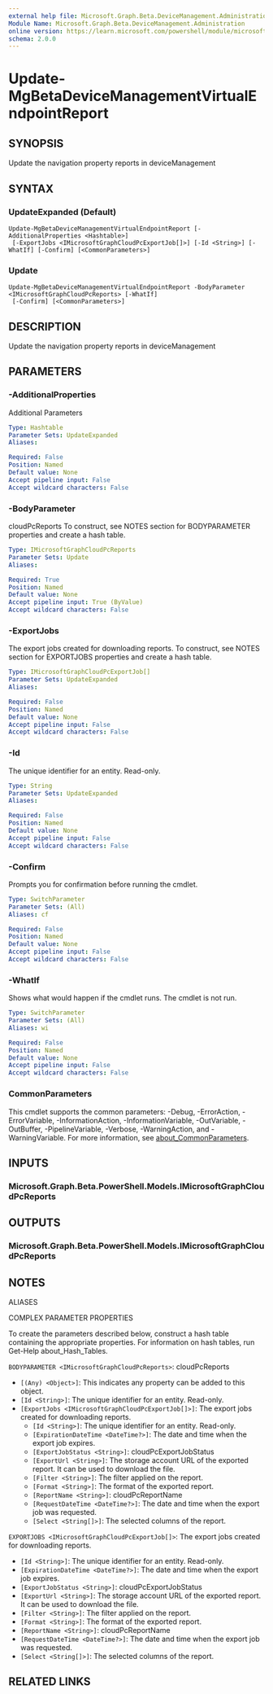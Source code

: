 ```yaml
---
external help file: Microsoft.Graph.Beta.DeviceManagement.Administration-help.xml
Module Name: Microsoft.Graph.Beta.DeviceManagement.Administration
online version: https://learn.microsoft.com/powershell/module/microsoft.graph.beta.devicemanagement.administration/update-mgbetadevicemanagementvirtualendpointreport
schema: 2.0.0
---
```


# Update-MgBetaDeviceManagementVirtualEndpointReport

## SYNOPSIS
Update the navigation property reports in deviceManagement

## SYNTAX

### UpdateExpanded (Default)
```
Update-MgBetaDeviceManagementVirtualEndpointReport [-AdditionalProperties <Hashtable>]
 [-ExportJobs <IMicrosoftGraphCloudPcExportJob[]>] [-Id <String>] [-WhatIf] [-Confirm] [<CommonParameters>]
```

### Update
```
Update-MgBetaDeviceManagementVirtualEndpointReport -BodyParameter <IMicrosoftGraphCloudPcReports> [-WhatIf]
 [-Confirm] [<CommonParameters>]
```

## DESCRIPTION
Update the navigation property reports in deviceManagement

## PARAMETERS

### -AdditionalProperties
Additional Parameters

```yaml
Type: Hashtable
Parameter Sets: UpdateExpanded
Aliases:

Required: False
Position: Named
Default value: None
Accept pipeline input: False
Accept wildcard characters: False
```

### -BodyParameter
cloudPcReports
To construct, see NOTES section for BODYPARAMETER properties and create a hash table.

```yaml
Type: IMicrosoftGraphCloudPcReports
Parameter Sets: Update
Aliases:

Required: True
Position: Named
Default value: None
Accept pipeline input: True (ByValue)
Accept wildcard characters: False
```

### -ExportJobs
The export jobs created for downloading reports.
To construct, see NOTES section for EXPORTJOBS properties and create a hash table.

```yaml
Type: IMicrosoftGraphCloudPcExportJob[]
Parameter Sets: UpdateExpanded
Aliases:

Required: False
Position: Named
Default value: None
Accept pipeline input: False
Accept wildcard characters: False
```

### -Id
The unique identifier for an entity.
Read-only.

```yaml
Type: String
Parameter Sets: UpdateExpanded
Aliases:

Required: False
Position: Named
Default value: None
Accept pipeline input: False
Accept wildcard characters: False
```

### -Confirm
Prompts you for confirmation before running the cmdlet.

```yaml
Type: SwitchParameter
Parameter Sets: (All)
Aliases: cf

Required: False
Position: Named
Default value: None
Accept pipeline input: False
Accept wildcard characters: False
```

### -WhatIf
Shows what would happen if the cmdlet runs.
The cmdlet is not run.

```yaml
Type: SwitchParameter
Parameter Sets: (All)
Aliases: wi

Required: False
Position: Named
Default value: None
Accept pipeline input: False
Accept wildcard characters: False
```

### CommonParameters
This cmdlet supports the common parameters: -Debug, -ErrorAction, -ErrorVariable, -InformationAction, -InformationVariable, -OutVariable, -OutBuffer, -PipelineVariable, -Verbose, -WarningAction, and -WarningVariable. For more information, see [about_CommonParameters](http://go.microsoft.com/fwlink/?LinkID=113216).

## INPUTS

### Microsoft.Graph.Beta.PowerShell.Models.IMicrosoftGraphCloudPcReports
## OUTPUTS

### Microsoft.Graph.Beta.PowerShell.Models.IMicrosoftGraphCloudPcReports
## NOTES

ALIASES

COMPLEX PARAMETER PROPERTIES

To create the parameters described below, construct a hash table containing the appropriate properties. For information on hash tables, run Get-Help about_Hash_Tables.


`BODYPARAMETER <IMicrosoftGraphCloudPcReports>`: cloudPcReports
  - `[(Any) <Object>]`: This indicates any property can be added to this object.
  - `[Id <String>]`: The unique identifier for an entity. Read-only.
  - `[ExportJobs <IMicrosoftGraphCloudPcExportJob[]>]`: The export jobs created for downloading reports.
    - `[Id <String>]`: The unique identifier for an entity. Read-only.
    - `[ExpirationDateTime <DateTime?>]`: The date and time when the export job expires.
    - `[ExportJobStatus <String>]`: cloudPcExportJobStatus
    - `[ExportUrl <String>]`: The storage account URL of the exported report. It can be used to download the file.
    - `[Filter <String>]`: The filter applied on the report.
    - `[Format <String>]`: The format of the exported report.
    - `[ReportName <String>]`: cloudPcReportName
    - `[RequestDateTime <DateTime?>]`: The date and time when the export job was requested.
    - `[Select <String[]>]`: The selected columns of the report.

`EXPORTJOBS <IMicrosoftGraphCloudPcExportJob[]>`: The export jobs created for downloading reports.
  - `[Id <String>]`: The unique identifier for an entity. Read-only.
  - `[ExpirationDateTime <DateTime?>]`: The date and time when the export job expires.
  - `[ExportJobStatus <String>]`: cloudPcExportJobStatus
  - `[ExportUrl <String>]`: The storage account URL of the exported report. It can be used to download the file.
  - `[Filter <String>]`: The filter applied on the report.
  - `[Format <String>]`: The format of the exported report.
  - `[ReportName <String>]`: cloudPcReportName
  - `[RequestDateTime <DateTime?>]`: The date and time when the export job was requested.
  - `[Select <String[]>]`: The selected columns of the report.

## RELATED LINKS

